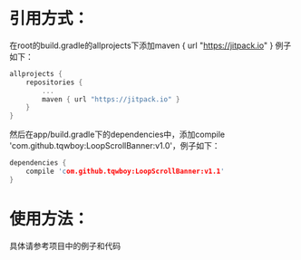 引用方式：
===

在root的build.gradle的allprojects下添加maven { url "https://jitpack.io" }
例子如下：
```c
allprojects {
	repositories {
		...
		maven { url "https://jitpack.io" }
	}
}
```

然后在app/build.gradle下的dependencies中，添加compile 'com.github.tqwboy:LoopScrollBanner:v1.0'，例子如下：
```c
dependencies {
	compile 'com.github.tqwboy:LoopScrollBanner:v1.1'
}
```

使用方法：
===
具体请参考项目中的例子和代码
